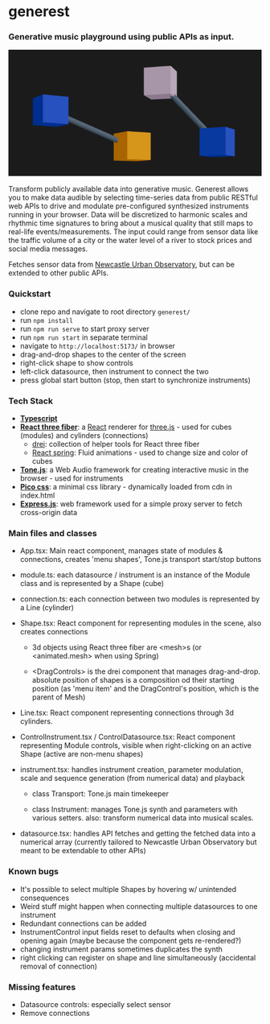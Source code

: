 # generest

### Generative music playground using public APIs as input.

![screenshot](screenshot.png)

Transform publicly available data into generative music. Generest allows you to make data audible by selecting time-series data from public RESTful web APIs to drive and modulate pre-configured synthesized instruments running in your browser. Data will be discretized to harmonic scales and rhythmic time signatures to bring about a musical quality that still maps to real-life events/measurements. The input could range from sensor data like the traffic volume of a city or the water level of a river to stock prices and social media messages.

Fetches sensor data from [Newcastle Urban Observatory](https://newcastle.urbanobservatory.ac.uk/), but can be extended to other public APIs.

### Quickstart

- clone repo and navigate to root directory `generest/`
- run `npm install`
- run `npm run serve` to start proxy server
- run `npm run start` in separate terminal
- navigate to `http://localhost:5173/` in browser
- drag-and-drop shapes to the center of the screen
- right-click shape to show controls
- left-click datasource, then instrument to connect the two
- press global start button (stop, then start to synchronize instruments)

### Tech Stack

- [**Typescript**](https://www.typescriptlang.org/docs/handbook/intro.html)
- [**React three fiber**](https://r3f.docs.pmnd.rs/getting-started/introduction): a [React](https://react.dev/learn) renderer for [three.js](https://threejs.org/docs/index.html#manual/en/introduction/Creating-a-scene) - used for cubes (modules) and cylinders (connections)
  - [drei](http://drei.docs.pmnd.rs/getting-started/introduction): collection of helper tools for React three fiber
  - [React spring](https://www.react-spring.dev/docs): Fluid animations - used to change size and color of cubes
- [**Tone.js**](https://tonejs.github.io/): a Web Audio framework for creating interactive music in the browser - used for instruments
- [**Pico css**](https://picocss.com/docs): a minimal css library - dynamically loaded from cdn in index.html
- [**Express.js**](https://expressjs.com/): web framework used for a simple proxy server to fetch cross-origin data

### Main files and classes
- App.tsx: Main react component, manages state of modules & connections, creates 'menu shapes', Tone.js transport start/stop buttons

- module.ts: each datasource / instrument is an instance of the Module class and is represented by a Shape (cube)

- connection.ts: each connection between two modules is represented by a Line (cylinder)

- Shape.tsx: React component for representing modules in the scene, also creates connections

  - 3d objects using React three fiber are \<mesh\>s (or \<animated.mesh\> when using Spring)

  - \<DragControls\> is the drei component that manages drag-and-drop. absolute position of shapes is a composition od their starting position (as 'menu item' and the DragControl's position, which is the parent of Mesh)

- Line.tsx: React component representing connections through 3d cylinders.

- ControlInstrument.tsx / ControlDatasource.tsx: React component representing Module controls, visible when right-clicking on an active Shape (active are non-menu shapes)

- instrument.tsx: handles instrument creation, parameter modulation, scale and sequence generation (from numerical data) and playback

  - class Transport: Tone.js main timekeeper

  - class Instrument: manages Tone.js synth and parameters with various setters. also: transform numerical data into musical scales.

- datasource.tsx: handles API fetches and getting the fetched data into a numerical array (currently tailored to Newcastle Urban Observatory but meant to be extendable to other APIs)

### Known bugs
- It's possible to select multiple Shapes by hovering w/ unintended consequences
- Weird stuff might happen when connecting multiple datasources to one instrument
- Redundant connections can be added
- InstrumentControl input fields reset to defaults when closing and opening again (maybe because the component gets re-rendered?)
- changing instrument params sometimes duplicates the synth
- right clicking can register on shape and line simultaneously (accidental removal of connection)

### Missing features
- Datasource controls: especially select sensor
- Remove connections
